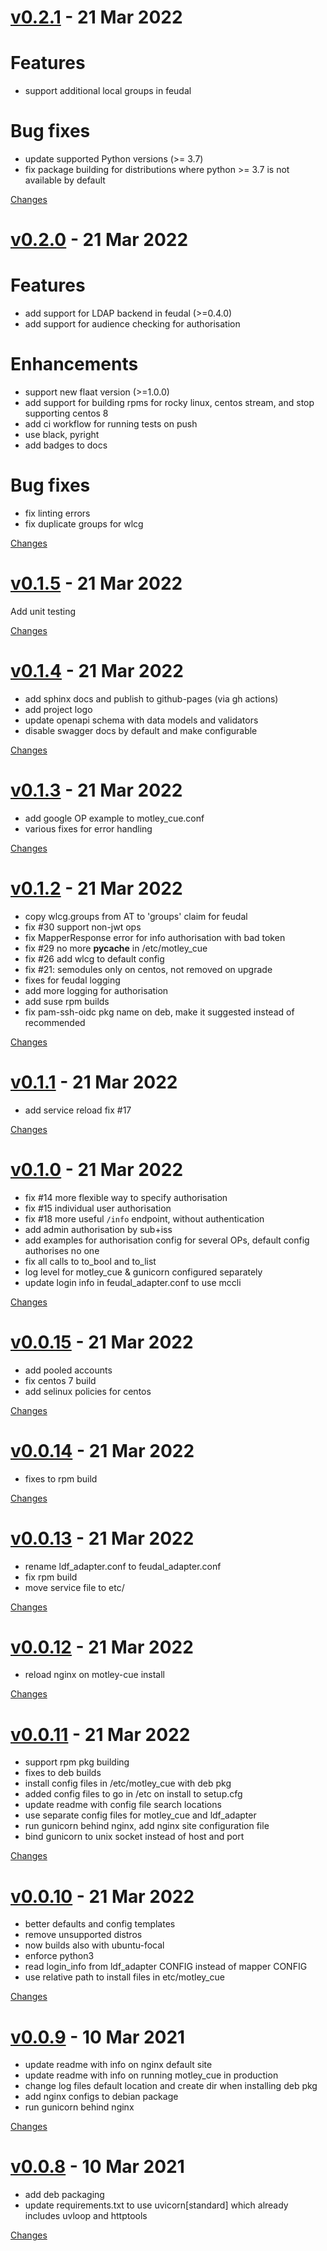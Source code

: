 <a name="v0.2.1"></a>
# [v0.2.1](https://github.com/dianagudu/motley_cue/releases/tag/v0.2.1) - 21 Mar 2022

Features
=======
- support additional local groups in feudal

Bug fixes
=======
- update supported Python versions (>= 3.7)
- fix package building for distributions where python >= 3.7 is not available by default

[Changes][v0.2.1]


<a name="v0.2.0"></a>
# [v0.2.0](https://github.com/dianagudu/motley_cue/releases/tag/v0.2.0) - 21 Mar 2022

Features
=======
- add support for LDAP backend in feudal (>=0.4.0)
- add support for audience checking for authorisation

Enhancements
============
- support new flaat version (>=1.0.0)
- add support for building rpms for rocky linux, centos stream, and stop supporting centos 8
- add ci workflow for running tests on push
- use black, pyright
- add badges to docs

Bug fixes
========
- fix linting errors
- fix duplicate groups for wlcg

[Changes][v0.2.0]


<a name="v0.1.5"></a>
# [v0.1.5](https://github.com/dianagudu/motley_cue/releases/tag/v0.1.5) - 21 Mar 2022

Add unit testing

[Changes][v0.1.5]


<a name="v0.1.4"></a>
# [v0.1.4](https://github.com/dianagudu/motley_cue/releases/tag/v0.1.4) - 21 Mar 2022

- add sphinx docs and publish to github-pages (via gh actions)
- add project logo
- update openapi schema with data models and validators
- disable swagger docs by default and make configurable

[Changes][v0.1.4]


<a name="v0.1.3"></a>
# [v0.1.3](https://github.com/dianagudu/motley_cue/releases/tag/v0.1.3) - 21 Mar 2022

- add google OP example to motley_cue.conf
- various fixes for error handling

[Changes][v0.1.3]


<a name="v0.1.2"></a>
# [v0.1.2](https://github.com/dianagudu/motley_cue/releases/tag/v0.1.2) - 21 Mar 2022

- copy wlcg.groups from AT to 'groups' claim for feudal
- fix #30 support non-jwt ops
- fix MapperResponse error for info authorisation with bad token
- fix #29 no more __pycache__ in /etc/motley_cue
- fix #26 add wlcg to default config
- fix #21: semodules only on centos, not removed on upgrade
- fixes for feudal logging
- add more logging for authorisation
- add suse rpm builds
- fix pam-ssh-oidc pkg name on deb, make it suggested instead of recommended


[Changes][v0.1.2]


<a name="v0.1.1"></a>
# [v0.1.1](https://github.com/dianagudu/motley_cue/releases/tag/v0.1.1) - 21 Mar 2022

- add service reload fix #17

[Changes][v0.1.1]


<a name="v0.1.0"></a>
# [v0.1.0](https://github.com/dianagudu/motley_cue/releases/tag/v0.1.0) - 21 Mar 2022

- fix #14 more flexible way to specify authorisation
- fix #15 individual user authorisation
- fix #18 more useful `/info` endpoint, without authentication
- add admin authorisation by sub+iss
- add examples for authorisation config for several OPs, default config authorises no one
- fix all calls to to_bool and to_list
- log level for motley_cue & gunicorn configured separately
- update login info in feudal_adapter.conf to use mccli

[Changes][v0.1.0]


<a name="v0.0.15"></a>
# [v0.0.15](https://github.com/dianagudu/motley_cue/releases/tag/v0.0.15) - 21 Mar 2022

- add pooled accounts
- fix centos 7 build
- add selinux policies for centos

[Changes][v0.0.15]


<a name="v0.0.14"></a>
# [v0.0.14](https://github.com/dianagudu/motley_cue/releases/tag/v0.0.14) - 21 Mar 2022

- fixes to rpm build

[Changes][v0.0.14]


<a name="v0.0.13"></a>
# [v0.0.13](https://github.com/dianagudu/motley_cue/releases/tag/v0.0.13) - 21 Mar 2022

- rename ldf_adapter.conf to feudal_adapter.conf
- fix rpm build
- move service file to etc/

[Changes][v0.0.13]


<a name="v0.0.12"></a>
# [v0.0.12](https://github.com/dianagudu/motley_cue/releases/tag/v0.0.12) - 21 Mar 2022

- reload nginx on motley-cue install

[Changes][v0.0.12]


<a name="v0.0.11"></a>
# [v0.0.11](https://github.com/dianagudu/motley_cue/releases/tag/v0.0.11) - 21 Mar 2022

- support rpm pkg building
- fixes to deb builds
- install config files in /etc/motley_cue with deb pkg
- added config files to go in /etc on install to setup.cfg
- update readme with config file search locations
- use separate config files for motley_cue and ldf_adapter
- run gunicorn behind nginx, add nginx site configuration file
- bind gunicorn to unix socket instead of host and port


[Changes][v0.0.11]


<a name="v0.0.10"></a>
# [v0.0.10](https://github.com/dianagudu/motley_cue/releases/tag/v0.0.10) - 21 Mar 2022

- better defaults and config templates
- remove unsupported distros
- now builds also with ubuntu-focal
- enforce python3
- read login_info from ldf_adapter CONFIG instead of mapper CONFIG
- use relative path to install files in etc/motley_cue


[Changes][v0.0.10]


<a name="v0.0.9"></a>
# [v0.0.9](https://github.com/dianagudu/motley_cue/releases/tag/v0.0.9) - 10 Mar 2021

- update readme with info on nginx default site
- update readme with info on running motley_cue in production
- change log files default location and create dir when installing deb pkg
- add nginx configs to debian package
- run gunicorn behind nginx

[Changes][v0.0.9]


<a name="v0.0.8"></a>
# [v0.0.8](https://github.com/dianagudu/motley_cue/releases/tag/v0.0.8) - 10 Mar 2021

- add deb packaging
- update requirements.txt to use uvicorn[standard] which already includes uvloop and httptools

[Changes][v0.0.8]


[v0.2.1]: https://github.com/dianagudu/motley_cue/compare/v0.2.0...v0.2.1
[v0.2.0]: https://github.com/dianagudu/motley_cue/compare/v0.1.5...v0.2.0
[v0.1.5]: https://github.com/dianagudu/motley_cue/compare/v0.1.4...v0.1.5
[v0.1.4]: https://github.com/dianagudu/motley_cue/compare/v0.1.3...v0.1.4
[v0.1.3]: https://github.com/dianagudu/motley_cue/compare/v0.1.2...v0.1.3
[v0.1.2]: https://github.com/dianagudu/motley_cue/compare/v0.1.1...v0.1.2
[v0.1.1]: https://github.com/dianagudu/motley_cue/compare/v0.1.0...v0.1.1
[v0.1.0]: https://github.com/dianagudu/motley_cue/compare/v0.0.15...v0.1.0
[v0.0.15]: https://github.com/dianagudu/motley_cue/compare/v0.0.14...v0.0.15
[v0.0.14]: https://github.com/dianagudu/motley_cue/compare/v0.0.13...v0.0.14
[v0.0.13]: https://github.com/dianagudu/motley_cue/compare/v0.0.12...v0.0.13
[v0.0.12]: https://github.com/dianagudu/motley_cue/compare/v0.0.11...v0.0.12
[v0.0.11]: https://github.com/dianagudu/motley_cue/compare/v0.0.10...v0.0.11
[v0.0.10]: https://github.com/dianagudu/motley_cue/compare/v0.0.9...v0.0.10
[v0.0.9]: https://github.com/dianagudu/motley_cue/compare/v0.0.8...v0.0.9
[v0.0.8]: https://github.com/dianagudu/motley_cue/tree/v0.0.8

 <!-- Generated by changelog-from-release -->
